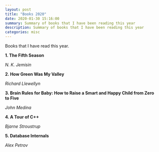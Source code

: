 ```yaml
---
layout: post
title: "Books 2020"
date: 2020-01-30 15:16:00
summary: Summary of books that I have been reading this year
description: Summary of books that I have been reading this year
categories: misc
---
```


Books that I have read this year.

__1. The Fifth Season__

*N. K. Jemisin*

__2. How Green Was My Valley__

*Richard Llewellyn*

__3. Brain Rules for Baby: How to Raise a Smart and Happy Child from Zero to Five__

*John Medina*

__4. A Tour of C++__

*Bjarne Stroustrup*

__5. Database Internals__

*Alex Petrov*
